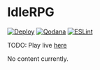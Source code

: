# IdleRPG
[![Deploy](https://github.com/MatthewSmit/IdleRPG/actions/workflows/deploy.yml/badge.svg)](https://github.com/MatthewSmit/IdleRPG/actions/workflows/deploy.yml) [![Qodana](https://github.com/MatthewSmit/IdleRPG/actions/workflows/qodana_code_quality.yml/badge.svg)](https://github.com/MatthewSmit/IdleRPG/actions/workflows/qodana_code_quality.yml) [![ESLint](https://github.com/MatthewSmit/IdleRPG/actions/workflows/eslint.yml/badge.svg)](https://github.com/MatthewSmit/IdleRPG/actions/workflows/eslint.yml)

TODO:
Play live [here](https://matthewsmit.github.io/IdleRPG/)

No content currently.
